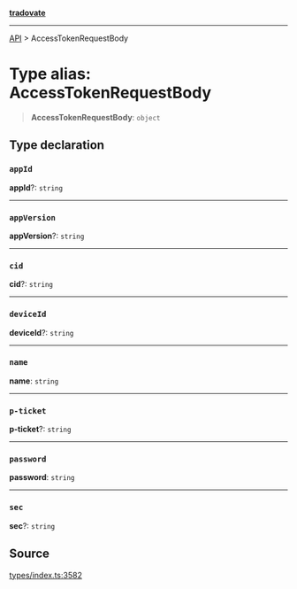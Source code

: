 [**tradovate**](../README.md)

***

[API](../API.md) > AccessTokenRequestBody

# Type alias: AccessTokenRequestBody

> **AccessTokenRequestBody**: `object`

## Type declaration

### `appId`

**appId**?: `string`

***

### `appVersion`

**appVersion**?: `string`

***

### `cid`

**cid**?: `string`

***

### `deviceId`

**deviceId**?: `string`

***

### `name`

**name**: `string`

***

### `p-ticket`

**p-ticket**?: `string`

***

### `password`

**password**: `string`

***

### `sec`

**sec**?: `string`

## Source

[types/index.ts:3582](https://github.com/cgilly2fast/tradovate-typescript/blob/b1caea5/src/types/index.ts#L3582)

